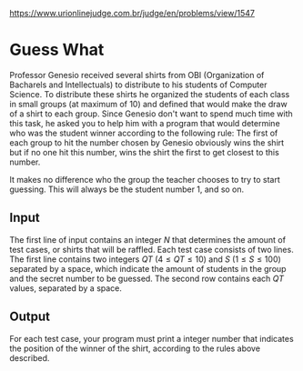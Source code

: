 https://www.urionlinejudge.com.br/judge/en/problems/view/1547

# Guess What

Professor Genesio received several shirts from OBI (Organization of Bacharels
and Intellectuals) to distribute to his students of Computer Science. To
distribute these shirts he organized the students of each class in small
groups (at maximum of 10) and defined that would make the draw of a shirt to
each group. Since Genesio don't want to spend much time with this task, he
asked you to help him with a program that would determine who was the student
winner according to the following rule: The first of each group to hit the
number chosen by Genesio obviously wins the shirt but if no one hit this
number, wins the shirt the first to get closest to this number.

It makes no difference who the group the teacher chooses to try to start
guessing. This will always be the student number 1, and so on.

## Input

The first line of input contains an integer $N$ that determines the amount of
test cases, or shirts that will be raffled. Each test case consists of two
lines. The first line contains two integers $QT$ ($4 \leq QT \leq 10$) and $S$
($1 \leq S \leq 100$) separated by a space, which indicate the amount of
students in the group and the secret number to be guessed. The second row
contains each $QT$ values, separated by a space.

## Output

For each test case, your program must print a integer number that indicates
the position of the winner of the shirt, according to the rules above
described.
